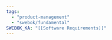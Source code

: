 ```yaml
---
tags:
  - "product-management"
  - "swebok/fundamental"
SWEBOK_KA: "[[Software Requirements]]"
---
```

